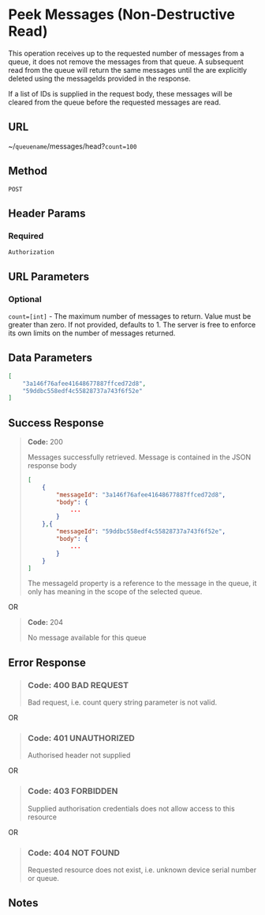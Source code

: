 # Peek Messages (Non-Destructive Read)

This operation receives up to the requested number of messages from a queue, it
does not remove the messages from that queue. A subsequent read from the queue
will return the same messages until the are explicitly deleted using the
messageIds provided in the response.

If a list of IDs is supplied in the request body, these messages will be cleared
from the queue before the requested messages are read.

## URL

~/`queuename`/messages/head?`count=100`

## Method

`POST`

## Header Params

### Required

`Authorization`

## URL Parameters

### Optional

`count=[int]` - The maximum number of messages to return. Value must
be greater than zero. If not provided, defaults to 1. The server is free to
enforce its own limits on the number of messages returned.

## Data Parameters

````json
[
    "3a146f76afee41648677887ffced72d8",
    "59ddbc558edf4c55828737a743f6f52e"
]
````

## Success Response

> **Code:** 200
>
> Messages successfully retrieved. Message is contained in the JSON response
body
> ````json
> [
>     {
>         "messageId": "3a146f76afee41648677887ffced72d8",
>         "body": {
>             ...
>         }
>     },{
>         "messageId": "59ddbc558edf4c55828737a743f6f52e",
>         "body": {
>             ...
>         }
>     }
> ]
> ````
> The messageId property is a reference to the message in the queue, it only has
meaning in the scope of the selected queue. 

OR

> **Code:** 204
>
> No message available for this queue

## Error Response

> ### **Code:** 400 BAD REQUEST
>
> Bad request, i.e. count query string parameter is not valid.

OR

> ### **Code:** 401 UNAUTHORIZED
>
> Authorised header not supplied

OR

> ### **Code:** 403 FORBIDDEN
>
> Supplied authorisation credentials does not allow access to this resource

OR

> ### **Code:** 404 NOT FOUND
>
> Requested resource does not exist, i.e. unknown device serial number or
queue.

## Notes
